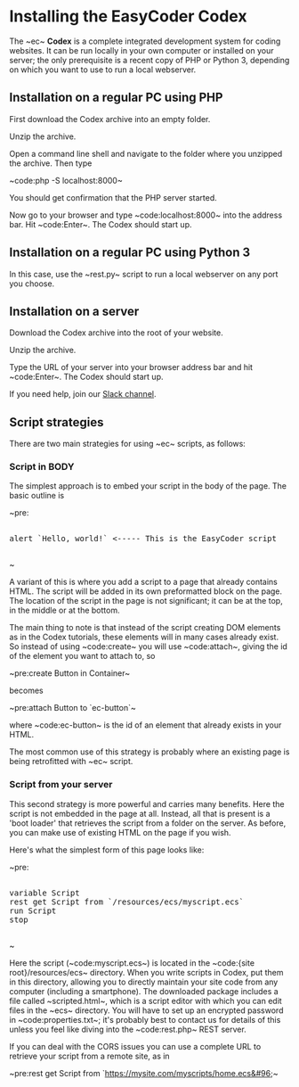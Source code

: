 # Installing the EasyCoder Codex #
The ~ec~ **Codex** is a complete integrated development system for coding websites. It can be run locally in your own computer or installed on your server; the only prerequisite is a recent copy of PHP or Python 3, depending on which you want to use to run a local webserver.

## Installation on a regular PC using PHP ##
First download the Codex archive into an empty folder.

Unzip the archive.

Open a command line shell and navigate to the folder where you unzipped the archive. Then type

~code:php -S localhost:8000~

You should get confirmation that the PHP server started.

Now go to your browser and type ~code:localhost:8000~ into the address bar. Hit ~code:Enter~. The Codex should start up.

## Installation on a regular PC using Python 3 ##
In this case, use the ~rest.py~ script to run a local webserver on any port you choose.

## Installation on a server ##
Download the Codex archive into the root of your website.

Unzip the archive.

Type the URL of your server into your browser address bar and hit ~code:Enter~. The Codex should start up.

If you need help, join our [Slack channel](https://join.slack.com/t/easycoder-software/shared_invite/enQtNTU5ODEwOTQ5NTU0LWQ1NWVkOTUxOGQ3NzJmNDI1ZGRlOTdmMjc1NDAxMGIwMTFjODg1ZDJhODEzMzUzODc2MDNlZWU4NmYyZWRlOWI).

## Script strategies ##
There are two main strategies for using ~ec~ scripts, as follows:

### Script in BODY ###
The simplest approach is to embed your script in the body of the page. The basic outline is

~pre:<html lang="en">

<head>

<meta charset="UTF-8">
<meta name="viewport" content="width=device-width, initial-scale=1.0">
<title>My scripted web page</title>
<script type='text/javascript' src='/easycoder/easycoder.js'></script>

</head>

<body>

<pre id="easycoder-script">

alert &#96Hello, world!&#96 <----- This is the EasyCoder script

</pre>

</body>

</html>~

A variant of this is where you add a script to a page that already contains HTML. The script will be added in its own preformatted block on the page. The location of the script in the page is not significant; it can be at the top, in the middle or at the bottom.

The main thing to note is that instead of the script creating DOM elements as in the Codex tutorials, these elements will in many cases already exist. So instead of using ~code:create~ you will use ~code:attach~, giving the id of the element you want to attach to, so

~pre:create Button in Container~

becomes

~pre:attach Button to &#96;ec-button&#96;~

where ~code:ec-button~ is the id of an element that already exists in your HTML.

The most common use of this strategy is probably where an existing page is being retrofitted with ~ec~ script.

### Script from your server ###
This second strategy is more powerful and carries many benefits. Here the script is not embedded in the page at all. Instead, all that is present is a 'boot loader' that retrieves the script from a folder on the server. As before, you can make use of existing HTML on the page if you wish.

Here's what the simplest form of this page looks like:

~pre:<html lang="en">

<head>

<meta charset="UTF-8">
<meta name="viewport" content="width=device-width, initial-scale=1.0">
<title>My scripted web page</title>
<script type='text/javascript' src='/easycoder/easycoder.js'></script>

</head>

<body>

<pre id="easycoder-script">

variable Script
rest get Script from &#96;/resources/ecs/myscript.ecs&#96;
run Script
stop

</pre>

</body>

</html>~

Here the script (~code:myscript.ecs~) is located in the ~code:{site root}/resources/ecs~ directory. When you write scripts in Codex, put them in this directory, allowing you to directly maintain your site code from any computer (including a smartphone). The downloaded package includes a file called ~scripted.html~, which is a script editor with which you can edit files in the ~ecs~ directory. You will have to set up an encrypted password in ~code:properties.txt~; it's probably best to contact us for details of this unless you feel like diving into the ~code:rest.php~ REST server.

If you can deal with the CORS issues you can use a complete URL to retrieve your script from a remote site, as in

~pre:rest get Script from &#96;https://mysite.com/myscripts/home.ecs&#96;~
